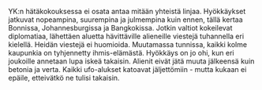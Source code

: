 YK:n hätäkokouksessa ei osata antaa mitään yhteistä linjaa. Hyökkäykset
jatkuvat nopeampina, suurempina ja julmempina kuin ennen, tällä kertaa
Bonnissa, Johannesburgissa ja Bangkokissa. Jotkin valtiot kokeilevat
diplomatiaa, lähettäen aluetta hävittäville alieneille viestejä
tuhannella eri kielellä. Heidän viestejä ei huomioida. Muutamassa
tunnissa, kaikki kolme kaupunkia on tyhjennetty ihmis-elämästä. Hyökkäys
on jo ohi, kun eri joukoille annetaan lupa iskeä takaisin. Alienit eivät
jätä muuta jälkeensä kuin betonia ja verta. Kaikki ufo-alukset katoavat
jäljettömiin - mutta kukaan ei epäile, etteivätkö ne tulisi takaisin.